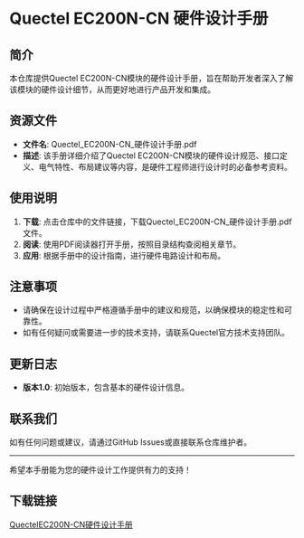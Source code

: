 # Quectel EC200N-CN 硬件设计手册

## 简介

本仓库提供Quectel EC200N-CN模块的硬件设计手册，旨在帮助开发者深入了解该模块的硬件设计细节，从而更好地进行产品开发和集成。

## 资源文件

- **文件名**: Quectel_EC200N-CN_硬件设计手册.pdf
- **描述**: 该手册详细介绍了Quectel EC200N-CN模块的硬件设计规范、接口定义、电气特性、布局建议等内容，是硬件工程师进行设计时的必备参考资料。

## 使用说明

1. **下载**: 点击仓库中的文件链接，下载Quectel_EC200N-CN_硬件设计手册.pdf文件。
2. **阅读**: 使用PDF阅读器打开手册，按照目录结构查阅相关章节。
3. **应用**: 根据手册中的设计指南，进行硬件电路设计和布局。

## 注意事项

- 请确保在设计过程中严格遵循手册中的建议和规范，以确保模块的稳定性和可靠性。
- 如有任何疑问或需要进一步的技术支持，请联系Quectel官方技术支持团队。

## 更新日志

- **版本1.0**: 初始版本，包含基本的硬件设计信息。

## 联系我们

如有任何问题或建议，请通过GitHub Issues或直接联系仓库维护者。

---

希望本手册能为您的硬件设计工作提供有力的支持！

## 下载链接

[QuectelEC200N-CN硬件设计手册](https://pan.quark.cn/s/afc08634c1c1)